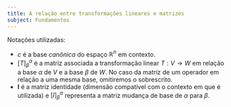 ```yaml
---
title: A relação entre transformações lineares e matrizes
subject: Fundamentos
---
```


Notações utilizadas:

- $c$ é a base *canônica* do espaço $\mathbb{R}^{n}$ em contexto.
- $[T]^{\alpha}_{\beta}$ é a matriz associada a transformação linear $T:V\to W$ em relação a base $\alpha$ de $V$ e a base $\beta$ de $W$. No caso da matriz de um operador em relação a uma mesma base, omitiremos o sobrescrito.
- $\textbf{I}$ é a matriz identidade (dimensão compatível com o contexto em que é utilizada) e $[I]^{\alpha}_{\beta}$ representa a matriz mudança de base de $\alpha$ para $\beta$.
